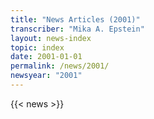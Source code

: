 ```yaml
---
title: "News Articles (2001)"
transcriber: "Mika A. Epstein"
layout: news-index
topic: index
date: 2001-01-01
permalink: /news/2001/
newsyear: "2001"
---
```


{{< news >}}
